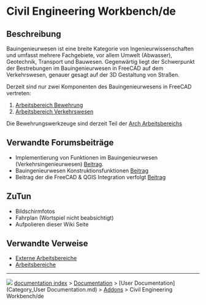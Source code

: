 # Civil Engineering Workbench/de
## Beschreibung

Bauingenieurwesen ist eine breite Kategorie von Ingenieurwissenschaften und umfasst mehrere Fachgebiete, vor allem Umwelt (Abwasser), Geotechnik, Transport und Bauwesen. Gegenwärtig liegt der Schwerpunkt der Bestrebungen im Bauingenieurwesen in FreeCAD auf dem Verkehrswesen, genauer gesagt auf der 3D Gestaltung von Straßen.

Derzeit sind nur zwei Komponenten des Bauingenieurwesens in FreeCAD vertreten:

1.  [Arbeitsbereich Bewehrung](Arch_Rebar/de.md)
2.  [Arbeitsbereich Verkehrswesen](Transportation_Workbench/de.md)

Die Bewehrungswerkzeuge sind derzeit Teil der [Arch Arbeitsbereichs](Arch_Workbench/de.md)

## Verwandte Forumsbeiträge 

-   Implementierung von Funktionen im Bauingenieurwesen (Verkehrsingenieurwesen) [Beitrag](https://forum.freecadweb.org/viewtopic.php?f=8&t=22277).
-   Bauingenieurwesen Konstruktionsfunktionen [Beitrag](https://forum.freecadweb.org/viewtopic.php?f=8&t=6973)
-   Beitrag der die FreeCAD & QGIS Integration verfolgt [Beitrag](https://forum.freecadweb.org/viewtopic.php?f=8&t=22390)

## ZuTun

-   Bildschirmfotos
-   Fahrplan (Wortspiel nicht beabsichtigt)
-   Aufpolieren dieser Wiki Seite

## Verwandte Verweise 

-   [Externe Arbeitsbereiche](External_workbenches/de.md)
-   [Arbeitsbereiche](Workbenches/de.md)



---
![](images/Button_right.svg) [documentation index](../README.md) > [Documentation](Category_Documentation.md) > [User Documentation](Category_User Documentation.md) > [Addons](Category_Addons.md) > Civil Engineering Workbench/de
